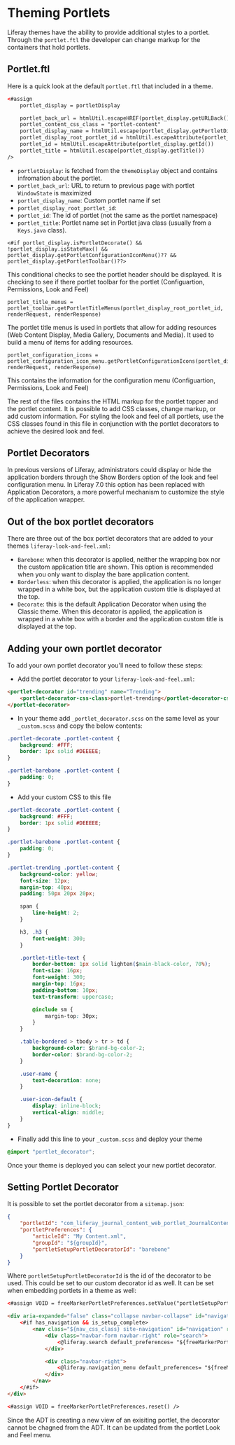 # Theming Portlets

Liferay themes have the ability to provide additional styles to a portlet. Through the `portlet.ftl` the developer can change markup for the containers that hold portlets.

## Portlet.ftl

Here is a quick look at the default `portlet.ftl` that included in a theme.

```html
<#assign
	portlet_display = portletDisplay

	portlet_back_url = htmlUtil.escapeHREF(portlet_display.getURLBack())
	portlet_content_css_class = "portlet-content"
	portlet_display_name = htmlUtil.escape(portlet_display.getPortletDisplayName())
	portlet_display_root_portlet_id = htmlUtil.escapeAttribute(portlet_display.getRootPortletId())
	portlet_id = htmlUtil.escapeAttribute(portlet_display.getId())
	portlet_title = htmlUtil.escape(portlet_display.getTitle())
/>
```
- `portletDisplay`: is fetched from the `themeDisplay` object and contains infromation about the portlet.
- `portlet_back_url`: URL to return to previous page with portlet `WindowState` is maximized
- `portlet_display_name`: Custom portlet name if set
- `portlet_display_root_portlet_id`:
- `portlet_id`: The id of portlet (not the same as the portlet namespace)
- `portlet_title`: Portlet name set in Portlet java class (usually from a `Keys.java` class).

```
<#if portlet_display.isPortletDecorate() && !portlet_display.isStateMax() && portlet_display.getPortletConfigurationIconMenu()?? && portlet_display.getPortletToolbar()??>
```

This conditional checks to see the portlet header should be displayed. It is checking to see if there portlet toolbar for the portlet (Configuartion, Permissions, Look and Feel)

```
portlet_title_menus = portlet_toolbar.getPortletTitleMenus(portlet_display_root_portlet_id, renderRequest, renderResponse)
```

The portlet title menus is used in portlets that allow for adding resources (Web Content Display, Media Gallery, Documents and Media). It used to build a menu of items for adding resources.

```
portlet_configuration_icons = portlet_configuration_icon_menu.getPortletConfigurationIcons(portlet_display_root_portlet_id, renderRequest, renderResponse)
```

This contains the information for the configuration menu (Configuartion, Permissions, Look and Feel)

The rest of the files contains the HTML markup for the portlet topper and the portlet content. It is possible to add CSS classes, change markup, or add custom information. For styling the look and feel of all portlets, use the CSS classes found in this file in conjunction with the portlet decorators to achieve the desired look and feel.

## Portlet Decorators

In previous versions of Liferay, administrators could display or hide the application borders through the Show Borders option of the look and feel configuration menu. In Liferay 7.0 this option has been replaced with Application Decorators, a more powerful mechanism to customize the style of the application wrapper.

## Out of the box portlet decorators

There are three out of the box portlet decorators that are added to your themes `liferay-look-and-feel.xml`:

- `Barebone`: when this decorator is applied, neither the wrapping box nor the custom application title are shown. This option is recommended when you only want to display the bare application content.
- `Borderless`: when this decorator is applied, the application is no longer wrapped in a white box, but the application custom title is displayed at the top.
- `Decorate`: this is the default Application Decorator when using the Classic theme. When this decorator is applied, the application is wrapped in a white box with a border and the application custom title is displayed at the top.

## Adding your own portlet decorator

To add your own portlet decorator you'll need to follow these steps:

- Add the portlet decorator to your `liferay-look-and-feel.xml`:

```html
<portlet-decorator id="trending" name="Trending">
	<portlet-decorator-css-class>portlet-trending</portlet-decorator-css-class>
</portlet-decorator>
```

- In your theme add `_portlet_decorator.scss` on the same level as your `_custom.scss` and copy the below contents:

```css
.portlet-decorate .portlet-content {
	background: #FFF;
	border: 1px solid #DEEEEE;
}

.portlet-barebone .portlet-content {
	padding: 0;
}
```

- Add your custom CSS to this file

```css
.portlet-decorate .portlet-content {
	background: #FFF;
	border: 1px solid #DEEEEE;
}

.portlet-barebone .portlet-content {
	padding: 0;
}

.portlet-trending .portlet-content {
	background-color: yellow;
	font-size: 12px;
	margin-top: 40px;
	padding: 50px 20px 20px;

	span {
		line-height: 2;
	}

	h3, .h3 {
		font-weight: 300;
	}

	.portlet-title-text {
		border-bottom: 1px solid lighten($main-black-color, 70%);
		font-size: 16px;
		font-weight: 300;
		margin-top: 16px;
		padding-bottom: 10px;
		text-transform: uppercase;

		@include sm {
			margin-top: 30px;
		}
	}

	.table-bordered > tbody > tr > td {
		background-color: $brand-bg-color-2;
		border-color: $brand-bg-color-2;
	}

	.user-name {
		text-decoration: none;
	}

	.user-icon-default {
		display: inline-block;
		vertical-align: middle;
	}
}
```

- Finally add this line to your `_custom.scss` and deploy your theme

```css
@import "portlet_decorator";
```

Once your theme is deployed you can select your new portlet decorator.

## Setting Portlet Decorator

It is possible to set the portlet decorator from a `sitemap.json`:

```json
{
	"portletId": "com_liferay_journal_content_web_portlet_JournalContentPortlet",
	"portletPreferences": {
		"articleId": "My Content.xml",
		"groupId": "${groupId}",
		"portletSetupPortletDecoratorId": "barebone"
	}
}
```
Where `portletSetupPortletDecoratorId` is the id of the decorator to be used. This could be set to our custom decorator id as well. It can be set when embedding portlets in a theme as well:

```html
<#assign VOID = freeMarkerPortletPreferences.setValue("portletSetupPortletDecoratorId", "barebone") />

<div aria-expanded="false" class="collapse navbar-collapse" id="navigationCollapse">
	<#if has_navigation && is_setup_complete>
		<nav class="${nav_css_class} site-navigation" id="navigation" role="navigation">
			<div class="navbar-form navbar-right" role="search">
				<@liferay.search default_preferences= "${freeMarkerPortletPreferences}" />
			</div>

			<div class="navbar-right">
				<@liferay.navigation_menu default_preferences= "${freeMarkerPortletPreferences}" />
			</div>
		</nav>
	</#if>
</div>

<#assign VOID = freeMarkerPortletPreferences.reset() />
```

Since the ADT is creating a new view of an exisiting portlet, the decorator cannot be chagned from the ADT. It can be updated from the portlet Look and Feel menu.